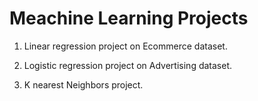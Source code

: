 # Meachine Learning Projects

1) Linear regression project on Ecommerce dataset.

2) Logistic regression project on Advertising dataset.

3) K nearest Neighbors project.
